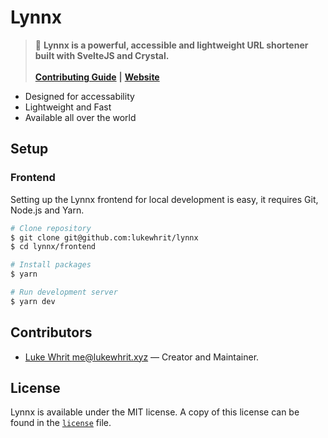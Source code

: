 # Lynnx

> 🐆 **Lynnx is a powerful, accessible and lightweight URL shortener built with SvelteJS and Crystal.**
>\
>\
> [**Contributing Guide**](contributing.md) **|** [**Website**](lynnx.me)

* Designed for accessability
* Lightweight and Fast
* Available all over the world

## Setup

### Frontend

Setting up the Lynnx frontend for local development is easy, it requires Git, Node.js and Yarn.

```sh
# Clone repository
$ git clone git@github.com:lukewhrit/lynnx
$ cd lynnx/frontend

# Install packages
$ yarn

# Run development server
$ yarn dev
```

## Contributors

* [Luke Whrit <me@lukewhrit.xyz>](https://github.com/lukewhrit) — Creator and Maintainer.

## License

Lynnx is available under the MIT license. A copy of this license can be found in the [`license`](license) file.
